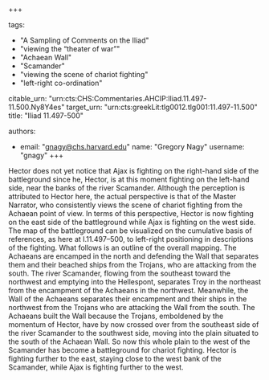 +++

tags:
- "A Sampling of Comments on the Iliad"
- "viewing the “theater of war”"
- "Achaean Wall"
- "Scamander"
- "viewing the scene of chariot fighting"
- "left-right co-ordination"

citable_urn: "urn:cts:CHS:Commentaries.AHCIP:Iliad.11.497-11.500.Ny8Y4es"
target_urn: "urn:cts:greekLit:tlg0012.tlg001:11.497-11.500"
title: "Iliad 11.497-500"

authors:
- email: "gnagy@chs.harvard.edu"
  name: "Gregory Nagy"
  username: "gnagy"
+++

<p>Hector does not yet notice that Ajax is fighting on the right-hand side of the battleground since he, Hector, is at this moment fighting on the left-hand side, near the banks of the river Scamander. Although the perception is attributed to Hector here, the actual perspective is that of the Master Narrator, who consistently views the scene of chariot fighting from the Achaean point of view. In terms of this perspective, Hector is now fighting on the east side of the battleground while Ajax is fighting on the west side. The map of the battleground can be visualized on the cumulative basis of references, as here at I.11.497–500, to left-right positioning in descriptions of the fighting. What follows is an outline of the overall mapping. The Achaeans are encamped in the north and defending the Wall that separates them and their beached ships from the Trojans, who are attacking from the south. The river Scamander, flowing from the southeast toward the northwest and emptying into the Hellespont, separates Troy in the northeast from the encampment of the Achaeans in the northwest. Meanwhile, the Wall of the Achaeans separates their encampment and their ships in the northwest from the Trojans who are attacking the Wall from the south. The Achaeans built the Wall because the Trojans, emboldened by the momentum of Hector, have by now crossed over from the southeast side of the river Scamander to the southwest side, moving into the plain situated to the south of the Achaean Wall. So now this whole plain to the west of the Scamander has become a battleground for chariot fighting. Hector is fighting further to the east, staying close to the west bank of the Scamander, while Ajax is fighting further to the west.  </p>